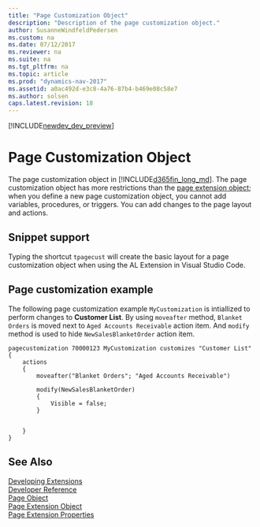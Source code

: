 ```yaml
---
title: "Page Customization Object"
description: "Description of the page customization object."
author: SusanneWindfeldPedersen
ms.custom: na
ms.date: 07/12/2017
ms.reviewer: na
ms.suite: na
ms.tgt_pltfrm: na
ms.topic: article
ms.prod: "dynamics-nav-2017"
ms.assetid: a0ac492d-e3c8-4a76-87b4-b469e08c58e7
ms.author: solsen
caps.latest.revision: 18
---
```


[!INCLUDE[newdev_dev_preview](includes/newdev_dev_preview.md)]

# Page Customization Object
The page customization object in [!INCLUDE[d365fin_long_md](includes/d365fin_long_md.md)]. The page customization object has more restrictions than the [page extension object](devenv-page-ext-object.md); when you define a new page customization object, you cannot add variables, procedures, or triggers. You can add changes to the page layout and actions.

## Snippet support
Typing the shortcut ```tpagecust``` will create the basic layout for a page customization object when using the AL Extension in Visual Studio Code.

## Page customization example
The following page customization example `MyCustomization` is intiallized to perform changes to **Customer List**. By using `moveafter` method, `Blanket Orders` is moved next to `Aged Accounts Receivable` action item. And `modify` method is used to hide `NewSalesBlanketOrder` action item. 


```
pagecustomization 70000123 MyCustomization customizes "Customer List"
{
    actions
    {
        moveafter("Blanket Orders"; "Aged Accounts Receivable")

        modify(NewSalesBlanketOrder)
        {
            Visible = false;
        }

        
    }
}
```

## See Also
[Developing Extensions](devenv-dev-overview.md)  
[Developer Reference](devenv-reference-overview.md)  
[Page Object](devenv-page-object.md)  
[Page Extension Object](devenv-page-ext-object.md)  
[Page Extension Properties](properties/devenv-page-property-overview.md)   
